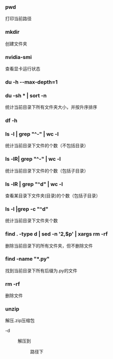 ### pwd

打印当前路径



### mkdir

创建文件夹



### nvidia-smi

查看显卡运行状态



### du -h --max-depth=1

### du -sh \* | sort -n

统计当前目录下所有文件夹大小，并按升序排序



### df -h





### ls -l | grep "^-" | wc -l

统计当前目录下文件的个数（不包括目录）

### ls -lR| grep "^-" | wc -l

统计当前目录下文件的个数（包括子目录）

### ls -lR | grep "^d" | wc -l

查看某目录下文件夹(目录)的个数（包括子目录）

### ls -l |grep -c "^d"

统计当前目录下文件夹个数



### find . -type d | sed -n '2,$p' | xargs rm -rf

删除当前目录下的所有文件夹，但不删除文件

### find -name "*.py"

找到当前目录下所有后缀为.py的文件



### rm -rf 

删除文件



### unzip

解压.zip压缩包

-d <dir> 解压到<dir>路径下